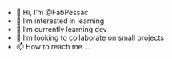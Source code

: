 - 👋 Hi, I’m @FabPessac
- 👀 I’m interested in learning 
- 🌱 I’m currently learning dev
- 💞️ I’m looking to collaborate on small projects
- 📫 How to reach me ...

<!---
FabPessac/FabPessac is a ✨ special ✨ repository because its `README.md` (this file) appears on your GitHub profile.
You can click the Preview link to take a look at your changes.
--->
